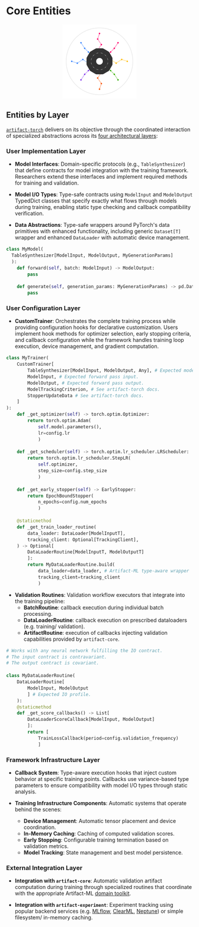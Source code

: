 # Core Entities

<p align="center">
  <img src="../assets/artifact_ml_logo.svg" width="200" alt="Artifact-ML Logo">
</p>

## Entities by Layer

[`artifact-torch`](https://github.com/vasileios-ektor-papoulias/artifact-ml/tree/main/artifact-torch) delivers on its objective through the coordinated interaction of specialized abstractions across its [four architectural layers](architecture.md):

### User Implementation Layer

- **Model Interfaces**: Domain-specific protocols (e.g., `TableSynthesizer`) that define contracts for model integration with the training framework. Researchers extend these interfaces and implement required methods for training and validation.

- **Model I/O Types**: Type-safe contracts using `ModelInput` and `ModelOutput` TypedDict classes that specify exactly what flows through models during training, enabling static type checking and callback compatibility verification.

- **Data Abstractions**: Type-safe wrappers around PyTorch's data primitives with enhanced functionality, including generic `Dataset[T]` wrapper and enhanced `DataLoader` with automatic device management.

```python
class MyModel(
  TableSynthesizer[ModelInput, ModelOutput, MyGenerationParams]
  ):
    def forward(self, batch: ModelInput) -> ModelOutput:
        pass
    
    def generate(self, generation_params: MyGenerationParams) -> pd.DataFrame:
        pass
```

### User Configuration Layer

- **CustomTrainer**: Orchestrates the complete training process while providing configuration hooks for declarative customization. Users implement hook methods for optimizer selection, early stopping criteria, and callback configuration while the framework handles training loop execution, device management, and gradient computation.

```python
class MyTrainer(
    CustomTrainer[
        TableSynthesizer[ModelInput, ModelOutput, Any], # Expected model type.
        ModelInput, # Expected forward pass input.
        ModelOutput, # Expected forward pass output.
        ModelTrackingCriterion, # See artifact-torch docs.
        StopperUpdateData # See artifact-torch docs.
    ]
):
    def _get_optimizer(self) -> torch.optim.Optimizer:
        return torch.optim.Adam(
            self.model.parameters(),
            lr=config.lr
            )
    
    def _get_scheduler(self) -> torch.optim.lr_scheduler.LRScheduler:
        return torch.optim.lr_scheduler.StepLR(
            self.optimizer,
            step_size=config.step_size
            )
    
    def _get_early_stopper(self) -> EarlyStopper:
        return EpochBoundStopper(
            n_epochs=config.num_epochs
            )
    
    @staticmethod
    def _get_train_loader_routine(
        data_loader: DataLoader[ModelInputT], 
        tracking_client: Optional[TrackingClient], 
    ) -> Optional[
        DataLoaderRoutine[ModelInputT, ModelOutputT]
        ]:
        return MyDataLoaderRoutine.build(
            data_loader=data_loader, # Artifact-ML type-aware wrapper
            tracking_client=tracking_client
            )
```

- **Validation Routines**: Validation workflow executors that integrate into the training pipeline:
  - **BatchRoutine**: callback execution during individual batch processing.
  - **DataLoaderRoutine**: callback execution on prescribed dataloaders (e.g. training/ validation).
  - **ArtifactRoutine**: execution of callbacks injecting validation capabilities provided by `artifact-core`.

```python
# Works with any neural network fulfilling the IO contract.
# The input contract is contravariant.
# The output contract is covariant.

class MyDataLoaderRoutine(
    DataLoaderRoutine[
        ModelInput, ModelOutput
        ] # Expected IO profile.
    ):
    @staticmethod
    def _get_score_callbacks() -> List[
        DataLoaderScoreCallback[ModelInput, ModelOutput]
        ]:
        return [
            TrainLossCallback(period=config.validation_frequency)
            ]
```


### Framework Infrastructure Layer

- **Callback System**: Type-aware execution hooks that inject custom behavior at specific training points. Callbacks use variance-based type parameters to ensure compatibility with model I/O types through static analysis.

- **Training Infrastructure Components**: Automatic systems that operate behind the scenes:
  - **Device Management**: Automatic tensor placement and device coordination.
  - **In-Memory Caching**: Caching of computed validation scores.
  - **Early Stopping**: Configurable training termination based on validation metrics.
  - **Model Tracking**: State management and best model persistence.

### External Integration Layer

- **Integration with `artifact-core`**: Automatic validation artifact computation during training through specialized routines that coordinate with the appropriate Artifact-ML [domain toolkit](https://artifact-ml.readthedocs.io/en/latest/artifact-core/domain_toolkits/).

- **Integration with `artifact-experiment`**: Experiment tracking using popular backend services (e.g. [MLflow](https://mlflow.org/), [ClearML](https://clear.ml/), [Neptune](https://neptune.ai/)) or simple filesystem/ in-memory caching.